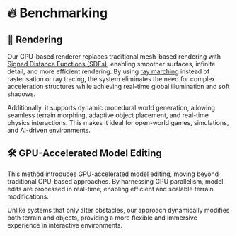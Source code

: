 # 🔥 Benchmarking

## 🎨 Rendering

Our GPU-based renderer replaces traditional mesh-based rendering with [Signed Distance Functions (SDFs)](https://en.wikipedia.org/wiki/Signed_distance_function), enabling smoother surfaces, infinite detail, and more efficient rendering. By using [ray marching](https://en.wikipedia.org/wiki/Ray_marching) instead of rasterisation or ray tracing, the system eliminates the need for complex acceleration structures while achieving real-time global illumination and soft shadows.

Additionally, it supports dynamic procedural world generation, allowing seamless terrain morphing, adaptive object placement, and real-time physics interactions. This makes it ideal for open-world games, simulations, and AI-driven environments.

## 🛠 GPU-Accelerated Model Editing

This method introduces GPU-accelerated model editing, moving beyond traditional CPU-based approaches. By harnessing GPU parallelism, model edits are processed in real-time, enabling efficient and scalable terrain modifications.

Unlike systems that only alter obstacles, our approach dynamically modifies both terrain and objects, providing a more flexible and immersive experience in interactive environments.
